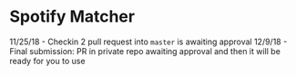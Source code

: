 # Spotify Matcher

11/25/18 - Checkin 2 pull request into `master` is awaiting approval
12/9/18 - Final submission: PR in private repo awaiting approval and then it will be ready for you to use
